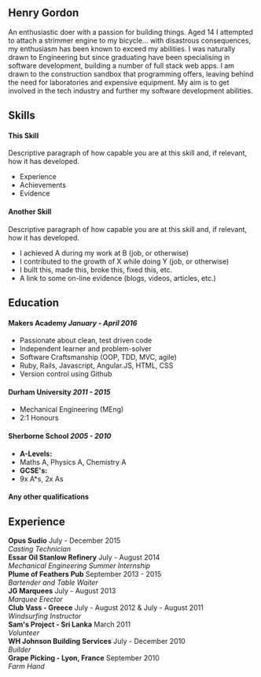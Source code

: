 ## Henry Gordon

An enthusiastic doer with a passion for building things. Aged 14 I attempted to attach a strimmer engine to my bicycle... with disastrous consequences, my enthusiasm has been known to exceed my abilities. I was naturally drawn to Engineering but since graduating have been specialising in software development, building a number of full stack web apps. I am drawn to the construction sandbox that programming offers, leaving behind the need for laboratories and expensive equipment. My aim is to get involved in the tech industry and further my software development abilities.



## Skills

#### This Skill

Descriptive paragraph of how capable you are at this skill and, if relevant, how it has developed.

- Experience
- Achievements
- Evidence

#### Another Skill

Descriptive paragraph of how capable you are at this skill and, if relevant, how it has developed.

- I achieved A during my work at B (job, or otherwise)
- I contributed to the growth of X while doing Y (job, or otherwise)
- I built this, made this, broke this, fixed this, etc.
- A link to some on-line evidence (blogs, videos, articles, etc.)

## Education

#### Makers Academy *January - April 2016*

- Passionate about clean, test driven code
- Independent learner and problem-solver
- Software Craftsmanship (OOP, TDD, MVC, agile)
- Ruby, Rails, Javascript, Angular.JS, HTML, CSS
- Version control using Github

#### Durham University  *2011 - 2015*

- Mechanical Engineering (MEng)
- 2:1 Honours

#### Sherborne School *2005 - 2010*

- **A-Levels:**
- Maths A, Physics A, Chemistry A
- **GCSE's:**
- 9x A*s, 2x As

#### Any other qualifications

## Experience

**Opus Sudio** July - December 2015  
*Casting Technician*  
**Essar Oil Stanlow Refinery** July - August 2014   
*Mechanical Engineering Summer Internship*  
**Plume of Feathers Pub** September 2013 - 2015  
*Bartender and Table Waiter*  
**JG Marquees** July - August 2013   
*Marquee Erector*  
**Club Vass - Greece** July - August 2012 & July - August 2011   
*Windsurfing Instructor*  
**Sam's Project - Sri Lanka** March 2011   
*Volunteer*  
**WH Johnson Building Services** July - December 2010   
*Builder*  
**Grape Picking - Lyon, France** September 2010  
*Farm Hand*  
